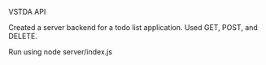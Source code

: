 VSTDA API

Created a server backend for a todo list application. Used GET, POST, and DELETE.

Run using node server/index.js